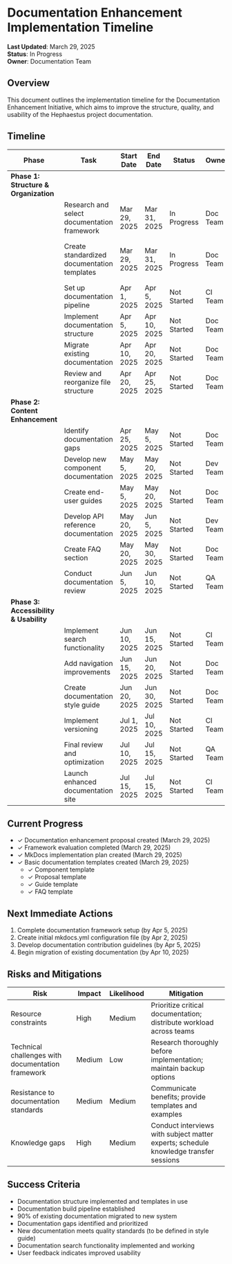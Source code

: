 # Documentation Enhancement Implementation Timeline

**Last Updated**: March 29, 2025  
**Status**: In Progress  
**Owner**: Documentation Team

## Overview

This document outlines the implementation timeline for the Documentation Enhancement Initiative, which aims to improve the structure, quality, and usability of the Hephaestus project documentation.

## Timeline

| Phase | Task | Start Date | End Date | Status | Owner | Notes |
|-------|------|------------|----------|--------|-------|-------|
| **Phase 1: Structure & Organization** |
| | Research and select documentation framework | Mar 29, 2025 | Mar 31, 2025 | In Progress | Doc Team | MkDocs evaluation completed |
| | Create standardized documentation templates | Mar 29, 2025 | Mar 31, 2025 | In Progress | Doc Team | Component, Proposal, Guide templates created |
| | Set up documentation pipeline | Apr 1, 2025 | Apr 5, 2025 | Not Started | CI Team | |
| | Implement documentation structure | Apr 5, 2025 | Apr 10, 2025 | Not Started | Doc Team | |
| | Migrate existing documentation | Apr 10, 2025 | Apr 20, 2025 | Not Started | Doc Team | |
| | Review and reorganize file structure | Apr 20, 2025 | Apr 25, 2025 | Not Started | Doc Team | |
| **Phase 2: Content Enhancement** |
| | Identify documentation gaps | Apr 25, 2025 | May 5, 2025 | Not Started | Doc Team | |
| | Develop new component documentation | May 5, 2025 | May 20, 2025 | Not Started | Dev Team | |
| | Create end-user guides | May 5, 2025 | May 20, 2025 | Not Started | Doc Team | |
| | Develop API reference documentation | May 20, 2025 | Jun 5, 2025 | Not Started | Dev Team | |
| | Create FAQ section | May 20, 2025 | May 30, 2025 | Not Started | Doc Team | |
| | Conduct documentation review | Jun 5, 2025 | Jun 10, 2025 | Not Started | QA Team | |
| **Phase 3: Accessibility & Usability** |
| | Implement search functionality | Jun 10, 2025 | Jun 15, 2025 | Not Started | CI Team | |
| | Add navigation improvements | Jun 15, 2025 | Jun 20, 2025 | Not Started | Doc Team | |
| | Create documentation style guide | Jun 20, 2025 | Jun 30, 2025 | Not Started | Doc Team | |
| | Implement versioning | Jul 1, 2025 | Jul 10, 2025 | Not Started | CI Team | |
| | Final review and optimization | Jul 10, 2025 | Jul 15, 2025 | Not Started | QA Team | |
| | Launch enhanced documentation site | Jul 15, 2025 | Jul 15, 2025 | Not Started | CI Team | |

## Current Progress

- ✓ Documentation enhancement proposal created (March 29, 2025)
- ✓ Framework evaluation completed (March 29, 2025)
- ✓ MkDocs implementation plan created (March 29, 2025)
- ✓ Basic documentation templates created (March 29, 2025)
  - ✓ Component template
  - ✓ Proposal template
  - ✓ Guide template
  - ✓ FAQ template

## Next Immediate Actions

1. Complete documentation framework setup (by Apr 5, 2025)
2. Create initial mkdocs.yml configuration file (by Apr 2, 2025)
3. Develop documentation contribution guidelines (by Apr 5, 2025)
4. Begin migration of existing documentation (by Apr 10, 2025)

## Risks and Mitigations

| Risk | Impact | Likelihood | Mitigation |
|------|--------|------------|------------|
| Resource constraints | High | Medium | Prioritize critical documentation; distribute workload across teams |
| Technical challenges with documentation framework | Medium | Low | Research thoroughly before implementation; maintain backup options |
| Resistance to documentation standards | Medium | Medium | Communicate benefits; provide templates and examples |
| Knowledge gaps | High | Medium | Conduct interviews with subject matter experts; schedule knowledge transfer sessions |

## Success Criteria

- Documentation structure implemented and templates in use
- Documentation build pipeline established
- 90% of existing documentation migrated to new system
- Documentation gaps identified and prioritized
- New documentation meets quality standards (to be defined in style guide)
- Documentation search functionality implemented and working
- User feedback indicates improved usability 